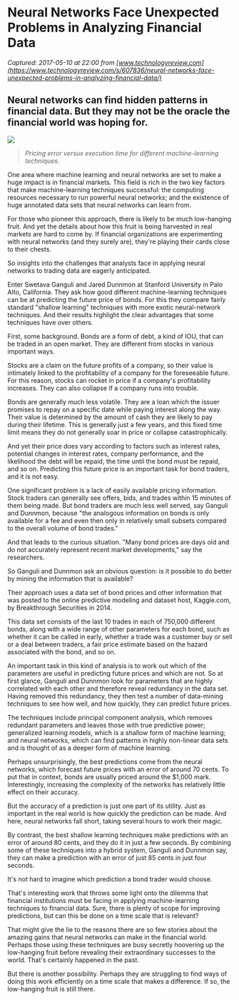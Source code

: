 # Neural Networks Face Unexpected Problems in Analyzing Financial Data

_Captured: 2017-05-10 at 22:00 from [www.technologyreview.com](https://www.technologyreview.com/s/607836/neural-networks-face-unexpected-problems-in-analyzing-financial-data/)_

## Neural networks can find hidden patterns in financial data. But they may not be the oracle the financial world was hoping for.

![](https://d267cvn3rvuq91.cloudfront.net/i/images/bond-trading-and-learning.png?sw=600&cx=0&cy=0&cw=464&ch=543)

> _Pricing error versus execution time for different machine-learning techniques._

One area where machine learning and neural networks are set to make a huge impact is in financial markets. This field is rich in the two key factors that make machine-learning techniques successful: the computing resources necessary to run powerful neural networks; and the existence of huge annotated data sets that neural networks can learn from.

For those who pioneer this approach, there is likely to be much low-hanging fruit. And yet the details about how this fruit is being harvested in real markets are hard to come by. If financial organizations are experimenting with neural networks (and they surely are), they're playing their cards close to their chests.

So insights into the challenges that analysts face in applying neural networks to trading data are eagerly anticipated.

Enter Swetava Ganguli and Jared Dunnmon at Stanford University in Palo Alto, California. They ask how good different machine-learning techniques can be at predicting the future price of bonds. For this they compare fairly standard "shallow learning" techniques with more exotic neural-network techniques. And their results highlight the clear advantages that some techniques have over others.

First, some background. Bonds are a form of debt, a kind of IOU, that can be traded in an open market. They are different from stocks in various important ways.

Stocks are a claim on the future profits of a company, so their value is intimately linked to the profitability of a company for the foreseeable future. For this reason, stocks can rocket in price if a company's profitability increases. They can also collapse if a company runs into trouble.

Bonds are generally much less volatile. They are a loan which the issuer promises to repay on a specific date while paying interest along the way. Their value is determined by the amount of cash they are likely to pay during their lifetime. This is generally just a few years, and this fixed time limit means they do not generally soar in price or collapse catastrophically.

And yet their price does vary according to factors such as interest rates, potential changes in interest rates, company performance, and the likelihood the debt will be repaid, the time until the bond must be repaid, and so on. Predicting this future price is an important task for bond traders, and it is not easy.

One significant problem is a lack of easily available pricing information. Stock traders can generally see offers, bids, and trades within 15 minutes of them being made. But bond traders are much less well served, say Ganguli and Dunnmon, because "the analogous information on bonds is only available for a fee and even then only in relatively small subsets compared to the overall volume of bond trades."

And that leads to the curious situation. "Many bond prices are days old and do not accurately represent recent market developments," say the researchers.

So Ganguli and Dunnmon ask an obvious question: is it possible to do better by mining the information that is available?

Their approach uses a data set of bond prices and other information that was posted to the online predictive modeling and dataset host, Kaggle.com, by Breakthrough Securities in 2014.

This data set consists of the last 10 trades in each of 750,000 different bonds, along with a wide range of other parameters for each bond, such as whether it can be called in early, whether a trade was a customer buy or sell or a deal between traders, a fair price estimate based on the hazard associated with the bond, and so on.

An important task in this kind of analysis is to work out which of the parameters are useful in predicting future prices and which are not. So at first glance, Ganguli and Dunnmon look for parameters that are highly correlated with each other and therefore reveal redundancy in the data set. Having removed this redundancy, they then test a number of data-mining techniques to see how well, and how quickly, they can predict future prices.

The techniques include principal component analysis, which removes redundant parameters and leaves those with true predictive power; generalized learning models, which is a shallow form of machine learning; and neural networks, which can find patterns in highly non-linear data sets and is thought of as a deeper form of machine learning.

Perhaps unsurprisingly, the best predictions come from the neural networks, which forecast future prices with an error of around 70 cents. To put that in context, bonds are usually priced around the $1,000 mark. Interestingly, increasing the complexity of the networks has relatively little effect on their accuracy.

But the accuracy of a prediction is just one part of its utility. Just as important in the real world is how quickly the prediction can be made. And here, neural networks fall short, taking several hours to work their magic.

By contrast, the best shallow learning techniques make predictions with an error of around 80 cents, and they do it in just a few seconds. By combining some of these techniques into a hybrid system, Ganguli and Dunnmon say, they can make a prediction with an error of just 85 cents in just four seconds.

It's not hard to imagine which prediction a bond trader would choose.

That's interesting work that throws some light onto the dilemma that financial institutions must be facing in applying machine-learning techniques to financial data. Sure, there is plenty of scope for improving predictions, but can this be done on a time scale that is relevant?

That might give the lie to the reasons there are so few stories about the amazing gains that neural networks can make in the financial world. Perhaps those using these techniques are busy secretly hoovering up the low-hanging fruit before revealing their extraordinary successes to the world. That's certainly happened in the past.

But there is another possibility. Perhaps they are struggling to find ways of doing this work efficiently on a time scale that makes a difference. If so, the low-hanging fruit is still there.
